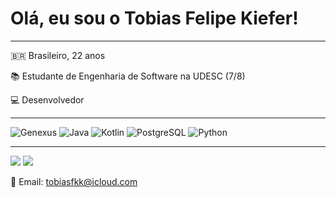 # Olá, eu sou o Tobias Felipe Kiefer!

---

🇧🇷 Brasileiro, 22 anos

📚 Estudante de Engenharia de Software na UDESC (7/8)

💻 Desenvolvedor

---  

![Genexus](https://img.shields.io/badge/Genexus-D9232E?style=for-the-badge&logo=genexus&logoColor=white)
![Java](https://img.shields.io/badge/Java-007396?style=for-the-badge&logo=java&logoColor=white)
![Kotlin](https://img.shields.io/badge/Kotlin-0095D5?style=for-the-badge&logo=kotlin&logoColor=white)
![PostgreSQL](https://img.shields.io/badge/PostgreSQL-336791?style=for-the-badge&logo=postgresql&logoColor=white)
![Python](https://img.shields.io/badge/Python-3776AB?style=for-the-badge&logo=python&logoColor=white)

---

  <a href="https://www.instagram.com/tobiasfkk" target="_blank"><img src="https://img.shields.io/badge/Instagram-E4405F?style=for-the-badge&logo=instagram&logoColor=white"></a>
  <a href="https://www.linkedin.com/in/tobias-felipe-kiefer-008202201/" target="_blank"><img src="https://img.shields.io/badge/LinkedIn-0077B5?style=for-the-badge&logo=linkedin&logoColor=white"></a>

  📧 Email: tobiasfkk@icloud.com
